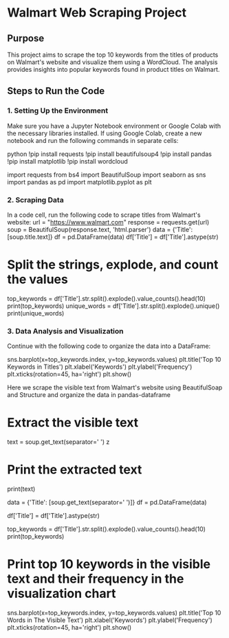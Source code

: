 # Walmart Web Scraping Project

## Purpose

This project aims to scrape the top 10 keywords from the titles of products on Walmart's website and visualize them using a WordCloud. The analysis provides insights into popular keywords found in product titles on Walmart.

## Steps to Run the Code

### 1. Setting Up the Environment

Make sure you have a Jupyter Notebook environment or Google Colab with the necessary libraries installed. If using Google Colab, create a new notebook and run the following commands in separate cells:

python
!pip install requests
!pip install beautifulsoup4
!pip install pandas
!pip install matplotlib
!pip install wordcloud

import requests
from bs4 import BeautifulSoup
import seaborn as sns
import pandas as pd
import matplotlib.pyplot as plt

### 2. Scraping Data
In a code cell, run the following code to scrape titles from Walmart's website:
url = "https://www.walmart.com"
response = requests.get(url)
soup = BeautifulSoup(response.text, 'html.parser')
data = {'Title': [soup.title.text]}
df = pd.DataFrame(data)
df['Title'] = df['Title'].astype(str)

# Split the strings, explode, and count the values
top_keywords = df['Title'].str.split().explode().value_counts().head(10)
print(top_keywords)
unique_words = df['Title'].str.split().explode().unique()
print(unique_words)

### 3. Data Analysis and Visualization
Continue with the following code to organize the data into a DataFrame:

sns.barplot(x=top_keywords.index, y=top_keywords.values)
plt.title('Top 10 Keywords in Titles')
plt.xlabel('Keywords')
plt.ylabel('Frequency')
plt.xticks(rotation=45, ha='right')
plt.show()

Here we scrape the visible text from Walmart's website using BeautifulSoap and Structure and organize the data in pandas-dataframe

# Extract the visible text
text = soup.get_text(separator=' ')
                                      z  
# Print the extracted text
print(text)

data = {'Title': [soup.get_text(separator=' ')]}
df = pd.DataFrame(data)

df['Title'] = df['Title'].astype(str)

top_keywords = df['Title'].str.split().explode().value_counts().head(10)
print(top_keywords)

# Print top 10 keywords in the visible text and their frequency in the visualization chart
sns.barplot(x=top_keywords.index, y=top_keywords.values)
plt.title('Top 10 Words in The Visible Text')
plt.xlabel('Keywords')
plt.ylabel('Frequency')
plt.xticks(rotation=45, ha='right')
plt.show()

